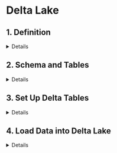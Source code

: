 # Delta Lake

## 1. Definition
<details>
  
- Delta Lake: an open-source project that enables building a data lakehouse on top of existing cloud storage.
- Delta Lake is NOT:
  - Proprietary technology
  - Storage format
  - Storage medium
  - Database service or data warehouse
- Delta Lake IS:
  - Open Source
  - Builds upon standard data formats
  - Optimized for **cloud object storage**
  - Built for scalable metadata handling
- Objective of designing Delta Lake: quickly returning point query in most largest and changing dataset.
- Delta Lake brings **ACID** to object storage
  - ***Atomicity***: all transactions either succeed or fail completely.
  - ***Consistency***: guarantees relate to how a given state of the data is observed by simultaneous operations.
  - ***Isolation***: refer to how simultaneous operations conflict with one another. The isolation guarantees that Delta Lake provides do differ from other systems.
  - ***Durability***: commited changes are permanent.
- Problems solved by ACID:
  - Hard to append data -> _Consistency_
  - Modification of existing data difficult -> _Atomicity_
  - Jobs failling mid way -> _Atomicity_
  - Real-time operations hard -> _Atomicity_
  - Costly to keep historical data versions -> _Atomicity_
- Delta Lake is the **default format** for Tables created in Databricks.
  
```
-- By default
CREATE TABLE table USING DELTA
df.write.format("delta")
```
</details>

## 2. Schema and Tables

<details>

### Create Schema\Database
- If not specify location, Location of the first schema (database) is in the default location under `dbfs:/user/hive/warehouse/<schema_name>.db/`
```sql
CREATE SCHEMA IF NOT EXISTS ${da.schema_name}_default_location;
```
- Check the metadata of the Schema will see `dbfs:/user/hive/warehouse/yzhu2_emfx_da_delp_default_location.db`
```sql
DESCRIBE SCHEMA EXTENDED ${da.schema_name}_default_location;
```

### Create Table and Insert Data to the Schema

```sql
USE ${da.schema_name}_default_location;  -- USE SCHEMA_NAME;

CREATE OR REPLACE TABLE managed_table (width INT, length INT, height INT);
INSERT INTO managed_table 
VALUES (3, 2, 1);
SELECT * FROM managed_table;
```

### Look at Table Description/Metadata
```sql
DESCRIBE DETAIL managed_table;
```

### Drop Table - data deleted
- The table's directory and its log and data files are deleted. But the schema (database) directory remains.
```sql
DROP TABLE managed_table;
```

### Create External Table to the Schema
- Create an External/unmanaged table. 
```sql
USE ${da.schema_name}_default_location;

CREATE OR REPLACE TEMPORARY VIEW temp_delays USING CSV OPTIONS (
  path = '${da.paths.datasets}/flights/departuredelays.csv',
  header = "true",
  mode = "FAILFAST" -- abort file parsing with a RuntimeException if any malformed lines are encountered
);

-- Use LOCATION to define custom directory location
CREATE OR REPLACE TABLE external_table LOCATION '${da.paths.working_dir}/external_table' AS
  SELECT * FROM temp_delays;

SELECT * FROM external_table; 
```

### Drop the External Table - data retain
```sql
DROP TABLE external_table;
```
- The table definition no longer exists in the metastore, but the underlying data remain intact as **Parquet** file.
```python
%python 
tbl_path = f"{DA.paths.working_dir}/external_table"
files = dbutils.fs.ls(tbl_path)
display(files)
```

### Drop Schema
```sql
DROP SCHEMA ${da.schema_name}_default_location CASCADE;
```
</details>


## 3. Set Up Delta Tables

<details>

### Create Table As Select (CTAS)
- CTAS does not support manual schema declaration.
- CTAS are useful for external data ingestion with well-defined schema, such as Parquet & Tables.
```sql
CREATE OR REPLACE TABLE sales AS
SELECT * FROM parquet.`${DA.paths.datasets}/ecommerce/raw/sales-historical`;

DESCRIBE EXTENDED sales;
```

### CTAS based on Temp View
```sql
CREATE OR REPLACE TEMP VIEW sales_tmp_vw
  (order_id LONG, email STRING, transactions_timestamp LONG, total_item_quantity INTEGER, purchase_revenue_in_usd DOUBLE, unique_items INTEGER, items STRING)
USING CSV
OPTIONS (
  path = "${da.paths.datasets}/ecommerce/raw/sales-csv",
  header = "true",
  delimiter = "|"
);

CREATE TABLE sales_delta AS
  SELECT * FROM sales_tmp_vw;
  
SELECT * FROM sales_delta
```

### Generated Columns
- `date` is a generated column, Delta Lake auto-compute them.
```sql
CREATE OR REPLACE TABLE purchase_dates (
  id STRING, 
  transaction_timestamp STRING, 
  price STRING,
  date DATE GENERATED ALWAYS AS (
    cast(cast(transaction_timestamp/1e6 AS TIMESTAMP) AS DATE))
    COMMENT "generated based on `transactions_timestamp` column")
```

### Merge statement
- With Delta table, no need to `REFRESH TABLE`.
```sql
SET spark.databricks.delta.schema.autoMerge.enabled=true; 

MERGE INTO purchase_dates a
USING purchases b
ON a.id = b.id
WHEN NOT MATCHED THEN
  INSERT *
```

### CHECK table Constraint
- `NOT NULL` constraint
- `CHECK` constraint
- `CHECK` constraint works like a `WHERE` clause
```sql
ALTER TABLE purchase_dates ADD CONSTRAINT valid_date CHECK (date > '2020-01-01');
```

### Additional Options and Metadata
- `SELECT` build-in Spark SQL commands:
  - `current_timestamp()` records the timestamp when the logic is executed
  - `input_file_name()` records the source data file for each record in the table
- `CREATE TABLE`:
  - `COMMENT` added to allow for easier discovery of table contents
  - `LOCATION` specified, which will result in an external (rather than managed) table
  - `PARTITIONED BY` a date column; this means that the data from each data will exist within its own directory in the target storage location
- Most Delta Lake tables will **NOT** benefit from partitioning -> separate data files, result in a small files problem and prevent file compaction and efficient data skipping.
```sql
CREATE OR REPLACE TABLE users_pii
COMMENT "Contains PII"
LOCATION "${da.paths.working_dir}/tmp/users_pii"
PARTITIONED BY (first_touch_date)
AS
  SELECT *, 
    cast(cast(user_first_touch_timestamp/1e6 AS TIMESTAMP) AS DATE) first_touch_date, 
    current_timestamp() updated,
    input_file_name() source_file
  FROM parquet.`${da.paths.datasets}/ecommerce/raw/users-historical/`;
  
SELECT * FROM users_pii;
```
### Cloning Delta Lake Tables
- `DEEP CLONE` fully copies data and metadata from a source table.
```sql
CREATE OR REPLACE TABLE purchases_clone
DEEP CLONE purchases
```
- `SHALLOW CLONE` copies the Delta transaction logs, data doesn't move. Good for creating a copy of a table quickly to test out applying changes without the risk of modifying the current table.

</details>

## 4. Load Data into Delta Lake

<details>

### Complete Overwrites - INSERT OVERWRITE
- Use overwrites to atomically replace all of the data in a table.
- Overwrite instead of delete or recreate:
  - Much faster because it doesn’t need to list the directory recursively or delete any files
  - Old version of the table still exists; can easily retrieve the old data using Time Travel
  - Atomic operation. Concurrent queries can still read the table while you are deleting the table
  - Due to ACID transaction guarantees, if overwriting the table fails, the table will be in its previous state.
- `CREATE OR REPLACE TABLE` (CRAS) statements fully replace the contents of a table each time they execute. -> **Redefine** the contents.
```sql
CREATE OR REPLACE TABLE events AS
SELECT * FROM parquet.`${da.paths.datasets}/ecommerce/raw/events-historical`
```

- `INSERT OVERWRITE`, similar to CRAS, but
  - Can only overwrite an existing table, **NOT** create a new one like our CRAS statement
  - Can overwrite only with new records that match the current table **schema** -- and thus can be a "safer" technique for overwriting an existing table without disrupting downstream consumers
  - Can overwrite individual partitions
  - Will **fail** if we try to change the schema.
```sql
INSERT OVERWRITE sales
SELECT * FROM parquet.`${da.paths.datasets}/ecommerce/raw/sales-historical/`
```

### Append Rows - INSERT INTO
- `INSERT INTO` to atomically append new rows to an existing Delta table.
- This allows for incremental updates to existing tables, which is much more efficient than overwriting each time.
- Does **NOT** prevent inserting the same records multiple times -> re-executing will results in duplicate records.
```sql
INSERT INTO sales
SELECT * FROM parquet.`${da.paths.datasets}/ecommerce/raw/sales-30m`
```

### Merge Updates - MERGE
- Use the `MERGE` operation to update historic users data with **updated** emails and new users.
- Benefits of `MERGE`:
  - updates, inserts, and deletes are completed as a single transaction
  - multiple conditionals can be added in addition to matching fields
  - provides extensive options for implementing custom logic
- Below query update records if the current row has a NULL email and the new row does not. All unmatched records from the new batch will be inserted.
> MERGE INTO target a \
USING source b\
ON {merge_condition}\
WHEN MATCHED THEN {matched_action}\
WHEN NOT MATCHED THEN {not_matched_action}
```sql
-- Creat a view for the Updated Records

CREATE OR REPLACE TEMP VIEW users_update AS 
SELECT *, current_timestamp() AS updated 
FROM parquet.`${da.paths.datasets}/ecommerce/raw/users-30m`

-- For any row that is not matching with the Updated records, insert the updated values and delete the old values

MERGE INTO users a
USING users_update b
ON a.user_id = b.user_id
WHEN MATCHED AND a.email IS NULL AND b.email IS NOT NULL THEN
  UPDATE SET email = b.email, updated = b.updated
WHEN NOT MATCHED THEN INSERT *
```
</details>
